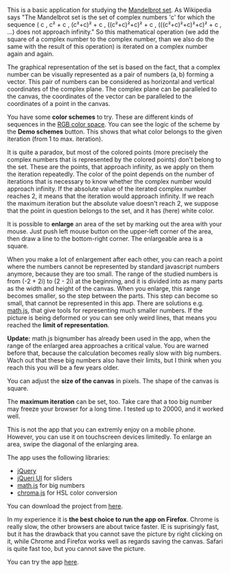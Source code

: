 <p>This is a basic application for studying the <a href="http://en.wikipedia.org/wiki/Mandelbrot_set">Mandelbrot set</a>. As Wikipedia says "The Mandelbrot set is the set of complex numbers 'c' for which the sequence ( c , c² + c , (c²+c)² + c , ((c²+c)²+c)² + c , (((c²+c)²+c)²+c)² + c , ...) does not approach infinity." So this mathematical operation (we add the square of a complex number to the complex number, than we also do the same with the result of this operation) is iterated on a complex number again and again.</p> 

<p>The graphical representation of the set is based on the fact, that a complex number can be visually represented as a pair of numbers (a, b) forming a vector. This pair of numbers can be considered as horizontal and vertical coordinates of the complex plane. The complex plane can be paralleled to the canvas, the coordinates of the vector can be paralleled to the coordinates of a point in the canvas.</p>

<p>You have some <strong>color schemes</strong> to try. These are different kinds of sequences in the <a href="http://en.wikipedia.org/wiki/RGB_color_space">RGB color space</a>. You can see the logic of the scheme by the <strong>Demo schemes</strong> button. This shows that what color belongs to the given iteration (from 1 to max. iteration).</p>

<p>It is quite a paradox, but most of the colored points (more precisely the complex numbers that is represented by the colored points) don't belong to the set. These are the points, that approach infinity, as we apply on them the iteration repeatedly. The color of the point depends on the number of iterations that is necessary to know whether the complex number would approach infinity. If the absolute value of the iterated complex number reaches 2, it means that the iteration would approach infinity. If we reach the maximum iteration but the absolute value doesn't reach 2, we suppose that the point in question belongs to the set, and it has (here) white color.</p>

<p>It is possible to <strong>enlarge</strong> an area of the set by marking out the area with your mouse. Just push left mouse button on the upper-left corner of the area, then draw a line to the bottom-right corner. The enlargeable area is a square.</p>

<p>When you make a lot of enlargement after each other, you can reach a point where the numbers cannot be represented by standard javascript numbers anymore, because they are too small. The range of the studied numbers is from (-2 + 2i) to (2 - 2i) at the beginning, and it is divided into as many parts as the width and height of the canvas. When you enlarge, this range becomes smaller, so the step between the parts. This step can become so small, that cannot be represented in this app. There are solutions e.g. <a href="http://mathjs.org/">math.js</a>, that give tools for representing much smaller numbers. If the picture is being deformed or you can see only weird lines, that means you reached the <strong>limit of representation</strong>.</p>

<p><span class="update"><strong>Update:</strong></span> math.js bignumber has already been used in the app, when the range of the enlarged area approaches a critical value. You are warned before that, because the calculation becomes really slow with big numbers. Wach out that these big numbers also have their limits, but I think when you reach this you will be a few years older.</p>

<p>You can adjust the <strong>size of the canvas</strong> in pixels. The shape of the canvas is square.</p>

<p>The <strong>maximum iteration</strong> can be set, too. Take care that a too big number may freeze your browser for a long time. I tested up to 20000, and it worked well.</p>

<p>This is not the app that you can extremly enjoy on a mobile phone. However, you can use it on touchscreen devices limitedly. To enlarge an area, swipe the diagonal of the enlarging area.</p>

<p>The app uses the following libraries:</p>
<ul>
	<li><a href="http://jquery.com/">jQuery</a></li>	
	<li><a href="http://jqueryui.com/">jQueri UI</a> for sliders</li>
	<li><a href="http://mathjs.org/">math.js</a> for big numbers</li>	
	<li><a href="https://github.com/gka/chroma.js">chroma.js</a> for HSL color conversion</li>
</ul>

<p>You can download the project from <a href="https://github.com/tompascall/mandel">here</a>.</p>

<p>In my experience it is <strong>the best choice to run the app on Firefox</strong>. Chrome is really slow, the other browsers are about twice faster. IE is suprisingly fast, but it has the drawback that you cannot save the picture by right clicking on it, while Chrome and Firefox works well as regards saving the canvas. Safari is quite fast too, but you cannot save the picture.</p>

<p>You can try the app <a href="http://mandel.tompascall.com/">here</a>.